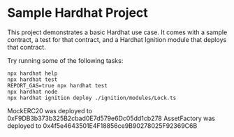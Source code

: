 # Sample Hardhat Project

This project demonstrates a basic Hardhat use case. It comes with a sample contract, a test for that contract, and a Hardhat Ignition module that deploys that contract.

Try running some of the following tasks:

```shell
npx hardhat help
npx hardhat test
REPORT_GAS=true npx hardhat test
npx hardhat node
npx hardhat ignition deploy ./ignition/modules/Lock.ts
```
MockERC20 was deployed to 0xF9DB3b373b325B2cbad0E7d579e6Dc05dd1cb278
AssetFactory was deployed to 0x4f5e4643501E4F18856ce9B90278025F92369C6B